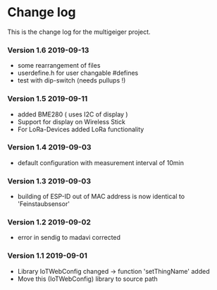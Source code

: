 # Change log  
This is the change log for the multigeiger project.

### Version 1.6 2019-09-13 
 * some rearrangement of files
 * userdefine.h for user changable #defines
 * test with dip-switch (needs pullups !)
 
### Version 1.5 2019-09-11 
* added BME280 ( uses I2C of display )
* Support for display on Wireless Stick
* For LoRa-Devices added LoRa functionality      

### Version 1.4 2019-09-03
 * default configuration with measurement interval of 10min

### Version 1.3 2019-09-03
 * building of ESP-ID out of MAC address is now identical to 'Feinstaubsensor'

### Version 1.2 2019-09-02
 * error in sendig to madavi corrected

### Version 1.1 2019-09-01
 * Library IoTWebConfig changed -> function 'setThingName' added
 * Move this (IoTWebConfig) library to source path